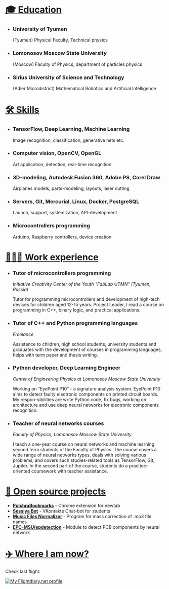 # <a id="education" href="#education">🎓 Education</a>

* ### University of Tyumen
    (Tyumen) Physical Faculty, Technical physics

* ### Lomonosov Moscow State University
    (Moscow) Faculty of Physics, department of particles physics

* ### Sirius University of Science and Technology
    (Adler Microdistrict) Mathematical Robotics and Artificial Intelligence

# <a id="skills" href="#skills">🛠️ Skills</a>

* ### TensorFlow, Deep Learning, Machine Learning

    Image recognition, classification, generative nets etc.

* ### Computer vision, OpenCV, OpenGL

    Art application, detection, real-time recognition

* ### 3D-modeling, Autodesk Fusion 360, Adobe PS, Corel Draw

    Airplanes models, parts-modeling, layouts, laser cutting

* ### Servers, Git, Mercurial, Linux, Docker, PostgreSQL

    Launch, support, systemization, API-development

* ### Microcontrollers programming

    Arduino, Raspberry controllers, device creation

# <a id="works" href="#works">👨🏻‍💻 Work experience</a>

* ### Tutor of microcontrollers programming

    *Initiative Creativity Center of the Youth "FabLab UTMN" (Tyumen, Russia)*

    Tutor for programming microcontrollers and development of high-tech devices for children aged 12-15 years. Project Leader, I read a course on programming in C++, binary logic, and practical applications.

* ### Tutor of C++ and Python programming languages

    *Freelance*

    Assistance to children, high school students, university students and graduates with the development of courses in programming languages, helps with term paper and thesis writing.

* ### Python developer, Deep Learning Engineer

    *Center of Engineering Physics at Lomonosov Moscow State University*

    Working on “EyePoint P10” - a signature analysis system. EyePoint P10 aims to detect faulty electronic components on printed circuit boards. My respon-sibilities are write Python code, fix bugs, working on architecture and use deep neural networks for electronic components recognition.


* ### Teacher of neural networks courses

    *Faculty of Physics, Lomonosov Moscow State University*

    I teach a one-year course on neural networks and machine learning second term students of the Faculty of Physics. The course covers a wide range of neural networks types, deals with solving various problems, and covers such studies-related tools as TensorFlow, Git, Jupiter. In the second part of the course, students do a practice-oriented coursework with teacher assistance.

# <a id="projects" href="#projects">🧩 Open source projects</a>

* **[PulchraBookmarks](https://chrome.google.com/webstore/detail/pulchra-bookmarks/pknkgclggganidoalifaagfjikhcdolb)** - Chrome extension for newtab
* **[Sessiya Bot](https://github.com/Annndruha/sessiyabot)** - VKontakte Chat-bot for students
* **[Music Files Normalizer](https://github.com/Annndruha/music_files_normalizer)** - Program for mass correction of .mp3 file names
* **[EPC-MSU/epdetection](https://github.com/EPC-MSU/epdetection)** - Module to detect PCB components by neural network


# <a id="location" href="#location">✈️ Where I am now?</a>
Check last flight:

<a href="https://my.flightradar24.com/AMarakulin"><img src="https://banners-my.flightradar24.com/AMarakulin.png" alt="My Flightdiary.net profile" /></a>
